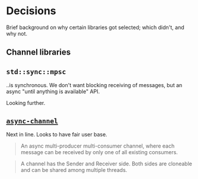 # Decisions

Brief background on why certain libraries got selected; which didn't, and why not.

## Channel libraries

## `std::sync::mpsc`

..is synchronous. We don't want blocking receiving of messages, but an async "until anything is available" API.

Looking further.

## [`async-channel`](https://crates.io/crates/async-channel)

Next in line. Looks to have fair user base.

>An async multi-producer multi-consumer channel, where each message can be received by only one of all existing consumers.

<p />

>A channel has the Sender and Receiver side. Both sides are cloneable and can be shared among multiple threads.

